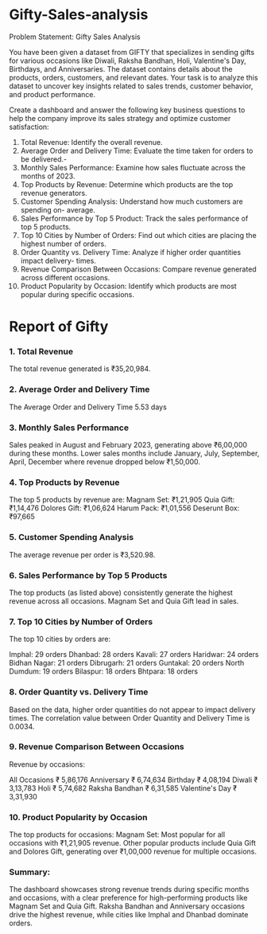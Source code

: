 # Gifty-Sales-analysis

Problem Statement: Gifty Sales Analysis

You have been given a dataset from GIFTY that specializes in sending gifts for
various occasions like Diwali, Raksha Bandhan, Holi, Valentine's Day, Birthdays, and
Anniversaries. The dataset contains details about the products, orders, customers, and relevant
dates. Your task is to analyze this dataset to uncover key insights related to sales trends,
customer behavior, and product performance.

Create a dashboard and answer the following key business questions to help the company
improve its sales strategy and optimize customer satisfaction:

1. Total Revenue: Identify the overall revenue.
2. Average Order and Delivery Time: Evaluate the time taken for orders to be delivered.-
3. Monthly Sales Performance: Examine how sales fluctuate across the months of 2023.
4. Top Products by Revenue: Determine which products are the top revenue generators.
5. Customer Spending Analysis: Understand how much customers are spending on-
average.
6. Sales Performance by Top 5 Product: Track the sales performance of top 5 products.
7. Top 10 Cities by Number of Orders: Find out which cities are placing the highest
number of orders.
8. Order Quantity vs. Delivery Time: Analyze if higher order quantities impact delivery-
times.
9. Revenue Comparison Between Occasions: Compare revenue generated across
different occasions.
10. Product Popularity by Occasion: Identify which products are most popular during
specific occasions.

# Report of Gifty

### 1. Total Revenue
The total revenue generated is ₹35,20,984.

### 2. Average Order and Delivery Time
The Average Order and Delivery Time 5.53 days

### 3. Monthly Sales Performance
Sales peaked in August and February 2023, generating above ₹6,00,000 during these months.
Lower sales months include January, July, September, April, December where revenue dropped below ₹1,50,000.

### 4. Top Products by Revenue
The top 5 products by revenue are:
Magnam Set: ₹1,21,905
Quia Gift: ₹1,14,476
Dolores Gift: ₹1,06,624
Harum Pack: ₹1,01,556
Deserunt Box: ₹97,665

### 5. Customer Spending Analysis
The average revenue per order is ₹3,520.98.

### 6. Sales Performance by Top 5 Products
The top products (as listed above) consistently generate the highest revenue across all occasions. Magnam Set and Quia Gift lead in sales.

### 7. Top 10 Cities by Number of Orders
The top 10 cities by orders are:

Imphal: 29 orders
Dhanbad: 28 orders
Kavali: 27 orders
Haridwar: 24 orders
Bidhan Nagar: 21 orders
Dibrugarh: 21 orders
Guntakal: 20 orders
North Dumdum: 19 orders
Bilaspur: 18 orders
Bhtpara: 18 orders

### 8. Order Quantity vs. Delivery Time
 Based on the data, higher order quantities do not appear to impact delivery times. The correlation value between Order Quantity and Delivery Time is 0.0034.
 
### 9. Revenue Comparison Between Occasions
Revenue by occasions:

All Occasions	₹ 5,86,176
Anniversary	₹ 6,74,634
Birthday	₹ 4,08,194
Diwali	₹ 3,13,783
Holi	₹ 5,74,682
Raksha Bandhan	₹ 6,31,585
Valentine's Day	₹ 3,31,930

### 10. Product Popularity by Occasion
The top products for occasions:
Magnam Set: Most popular for all occasions with ₹1,21,905 revenue.
Other popular products include Quia Gift and Dolores Gift, generating over ₹1,00,000 revenue for multiple occasions.

### Summary:
The dashboard showcases strong revenue trends during specific months and occasions, with a clear preference for high-performing products like Magnam Set and Quia Gift. Raksha Bandhan and Anniversary occasions drive the highest revenue, while cities like Imphal and Dhanbad dominate orders. 
